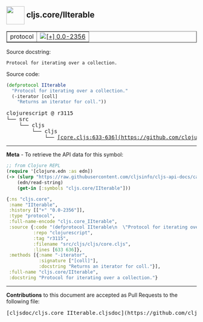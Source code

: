 ## <img width="48px" valign="middle" src="http://i.imgur.com/Hi20huC.png"> cljs.core/IIterable

 <table border="1">
<tr>

<td>protocol</td>
<td><a href="https://github.com/cljsinfo/cljs-api-docs/tree/0.0-2356"><img valign="middle" alt="[+] 0.0-2356" src="https://img.shields.io/badge/+-0.0--2356-lightgrey.svg"></a> </td>
</tr>
</table>





Source docstring:

```
Protocol for iterating over a collection.
```

Source code:

```clj
(defprotocol IIterable
  "Protocol for iterating over a collection."
  (-iterator [coll]
    "Returns an iterator for coll."))
```

 <pre>
clojurescript @ r3115
└── src
    └── cljs
        └── cljs
            └── <ins>[core.cljs:633-636](https://github.com/clojure/clojurescript/blob/r3115/src/cljs/cljs/core.cljs#L633-L636)</ins>
</pre>


---

__Meta__ - To retrieve the API data for this symbol:

```clj
;; from Clojure REPL
(require '[clojure.edn :as edn])
(-> (slurp "https://raw.githubusercontent.com/cljsinfo/cljs-api-docs/catalog/cljs-api.edn")
    (edn/read-string)
    (get-in [:symbols "cljs.core/IIterable"]))
```

```clj
{:ns "cljs.core",
 :name "IIterable",
 :history [["+" "0.0-2356"]],
 :type "protocol",
 :full-name-encode "cljs.core_IIterable",
 :source {:code "(defprotocol IIterable\n  \"Protocol for iterating over a collection.\"\n  (-iterator [coll]\n    \"Returns an iterator for coll.\"))",
          :repo "clojurescript",
          :tag "r3115",
          :filename "src/cljs/cljs/core.cljs",
          :lines [633 636]},
 :methods [{:name "-iterator",
            :signature ["[coll]"],
            :docstring "Returns an iterator for coll."}],
 :full-name "cljs.core/IIterable",
 :docstring "Protocol for iterating over a collection."}

```

---

__Contributions__ to this document are accepted as Pull Requests to the following file:

 <pre>
[cljsdoc/cljs.core_IIterable.cljsdoc](https://github.com/cljsinfo/cljs-api-docs/blob/master/cljsdoc/cljs.core_IIterable.cljsdoc)
</pre>

